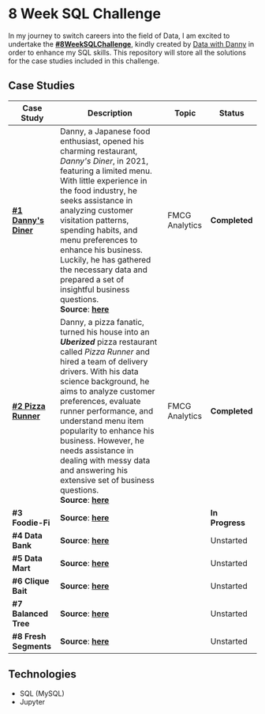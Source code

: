 # 8 Week SQL Challenge 
In my journey to switch careers into the field of Data, I am excited to undertake the [**#8WeekSQLChallenge**](https://8weeksqlchallenge.com/), kindly created by [Data with Danny](https://linktr.ee/datawithdanny) in order to enhance my SQL skills. 
This repository will store all the solutions for the case studies included in this challenge.

## Case Studies
Case Study | Description | Topic | Status|
| --- | --- | --- | --- |
| [**#1 Danny's Diner**](https://github.com/chanronnie/8WeekSQLChallenge/tree/main/CaseStudy%231%20-%20Danny's%20Diner) | Danny, a Japanese food enthusiast, opened his charming restaurant, *Danny's Diner*, in 2021, featuring a limited menu. With little experience in the food industry, he seeks assistance in analyzing customer visitation patterns, spending habits, and menu preferences to enhance his business. Luckily, he has gathered the necessary data and prepared a set of insightful business questions.<br> **Source**: [**here**](https://8weeksqlchallenge.com/case-study-1/)| FMCG Analytics | **Completed**|
| [**#2 Pizza Runner**](https://github.com/chanronnie/8WeekSQLChallenge/tree/main/CaseStudy%232%20-%20Pizza%20Runner) | Danny, a pizza fanatic, turned his house into an **_Uberized_** pizza restaurant called *Pizza Runner* and hired a team of delivery drivers. With his data science background, he aims to analyze customer preferences, evaluate runner performance, and understand menu item popularity to enhance his business. However, he needs assistance in dealing with messy data and answering his extensive set of business questions.<br>**Source**: [**here**](https://8weeksqlchallenge.com/case-study-1/)| FMCG Analytics | **Completed**|
| **#3 Foodie-Fi** |**Source**: [**here**](https://8weeksqlchallenge.com/case-study-3/) | | **In Progress** |
| **#4 Data Bank** |**Source**: [**here**](https://8weeksqlchallenge.com/case-study-4/) | | Unstarted |
| **#5 Data Mart** |**Source**: [**here**](https://8weeksqlchallenge.com/case-study-5/) | | Unstarted |
| **#6 Clique Bait** |**Source**: [**here**](https://8weeksqlchallenge.com/case-study-6/) | | Unstarted |
| **#7 Balanced Tree** |**Source**: [**here**](https://8weeksqlchallenge.com/case-study-7/) | | Unstarted |
| **#8 Fresh Segments** |**Source**: [**here**](https://8weeksqlchallenge.com/case-study-8/) | | Unstarted |

## Technologies
- SQL (MySQL)
- Jupyter
